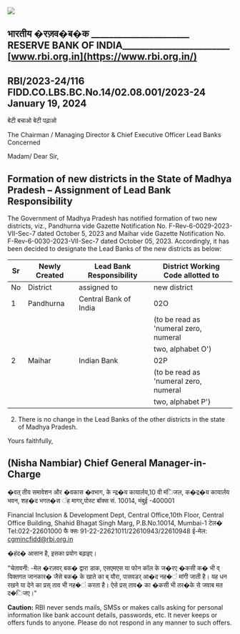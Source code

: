 ![](_page_0_Picture_0.jpeg)

## भारतीय �रज़व�ब�क \_\_\_\_\_\_\_\_\_\_\_\_\_\_\_\_\_\_\_\_\_\_ RESERVE BANK OF INDIA\_\_\_\_\_\_\_\_\_\_\_\_\_\_\_\_\_\_\_\_\_\_\_\_ [www.rbi.org.in](https://www.rbi.org.in/)

## RBI/2023-24/116 FIDD.CO.LBS.BC.No.14/02.08.001/2023-24 January 19, 2024

बेटी बचाओ बेटी पढ़ाओ

The Chairman / Managing Director & Chief Executive Officer Lead Banks Concerned

Madam/ Dear Sir,

## **Formation of new districts in the State of Madhya Pradesh – Assignment of Lead Bank Responsibility**

The Government of Madhya Pradesh has notified formation of two new districts, viz., Pandhurna vide Gazette Notification No. F-Rev-6-0029-2023-VII-Sec-7 dated October 5, 2023 and Maihar vide Gazette Notification No. F-Rev-6-0030-2023-VII-Sec-7 dated October 05, 2023. Accordingly, it has been decided to designate the Lead Banks of the new districts as below:

| Sr | Newly Created | Lead Bank Responsibility | District Working Code allotted to     |
|----|---------------|--------------------------|---------------------------------------|
| No | District      | assigned to              | new district                          |
| 1  | Pandhurna     | Central Bank of India    | 02O                                   |
|    |               |                          | (to be read as 'numeral zero, numeral |
|    |               |                          | two, alphabet O')                     |
| 2  | Maihar        | Indian Bank              | 02P                                   |
|    |               |                          | (to be read as 'numeral zero, numeral |
|    |               |                          | two, alphabet P')                     |

2. There is no change in the Lead Banks of the other districts in the state of Madhya Pradesh.

Yours faithfully,

## (Nisha Nambiar) Chief General Manager-in-Charge

�वत् तीय समावेशन और �वकास �वभाग, के न्द्र�य कायार्लय,10 वी मंिजल, क�द्र�य कायार्लय भवन, शह�द भगत�स ंह मागर्,पोस्ट बॉक्स सं. 10014, मंबुई -400001

Financial Inclusion & Development Dept, Central Office,10th Floor, Central Office Building, Shahid Bhagat Singh Marg, P.B.No.10014, Mumbai-1 टेल� Tel:022-22601000 फै क्सः 91-22-22621011/22610943/22610948 ई-मेल: [cgmincfidd@rbi.org.in](mailto:cgmincfidd@rbi.org.in)

�हंद� आसान है, इसका प्रयोग बढ़ाइए।

"चेतावनी: -मेल �रज़वर् बक� द्वारा डाक, एसएमएस या फोन कॉल के ज�रए �कसी क� भी व् यिक्तगत जानकार� जैसे बक� के खाते का ब् यौरा, पासवडर् आ�द नह�ं मांगी जाती है। यह धन रखने या देने का प्रस् ताव भी नह�ं करता है। ऐसे प्रस् ताव� का �कसी भी तर�के से जवाब मत द�िजए।"

**Caution:** RBI never sends mails, SMSs or makes calls asking for personal information like bank account details, passwords, etc. It never keeps or offers funds to anyone. Please do not respond in any manner to such offers.